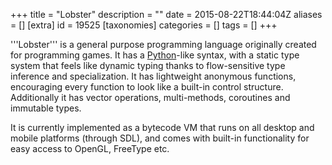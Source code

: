 +++
title = "Lobster"
description = ""
date = 2015-08-22T18:44:04Z
aliases = []
[extra]
id = 19525
[taxonomies]
categories = []
tags = []
+++

'''Lobster''' is a general purpose programming language originally created for programming games. It has a [Python](https://rosettacode.org/wiki/Python)-like syntax, with a static type system that feels like dynamic typing thanks to flow-sensitive type inference and specialization. It has lightweight anonymous functions, encouraging every function to look like a built-in control structure. Additionally it has vector operations, multi-methods, coroutines and immutable types.

It is currently implemented as a bytecode VM that runs on all desktop and mobile platforms (through SDL), and comes with built-in functionality for easy access to OpenGL, FreeType etc.
